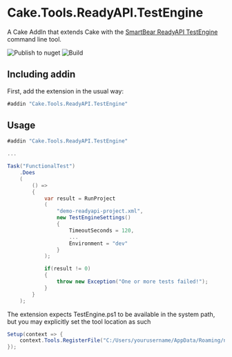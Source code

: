 # Cake.Tools.ReadyAPI.TestEngine

A Cake AddIn that extends Cake with the [SmartBear ReadyAPI TestEngine](https://support.smartbear.com/readyapi/docs/testengine/admin/cli.html) command line tool.

![Publish to nuget](https://github.com/waxtell/Cake.Tools.ReadyAPI.TestEngine/workflows/Publish%20to%20nuget/badge.svg)
![Build](https://github.com/waxtell/Cake.Tools.ReadyAPI.TestEngine/workflows/Build/badge.svg)

## Including addin
First, add the extension in the usual way:
```c#
#addin "Cake.Tools.ReadyAPI.TestEngine"
```
## Usage

```csharp
#addin "Cake.Tools.ReadyAPI.TestEngine"

...

Task("FunctionalTest")
    .Does
    (
        () =>
        {
            var result = RunProject
            (
                "demo-readyapi-project.xml",
                new TestEngineSettings()
                {
                    TimeoutSeconds = 120,
                    ...
                    Environment = "dev"
                }
            );

            if(result != 0)
            {
                throw new Exception("One or more tests failed!");
            }
        }
    );
```
The extension expects TestEngine.ps1 to be available in the system path, but you may explicitly set the tool location as such

```csharp
Setup(context => {
    context.Tools.RegisterFile("C:/Users/yourusername/AppData/Roaming/npm/testengine.ps1");
});
```
